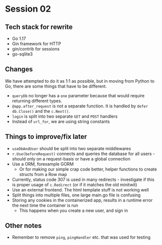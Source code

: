 # Session 02
## Tech stack for rewrite
- Go 1.17
- Gin framework for HTTP
- gin/contrib for sessions
- go-sqlite3

## Changes
We have attempted to do it as 1:1 as possible, but in moving from Python to Go, there are some things that have to be different.

- `queryDb` no longer has a `one` parameter because that would require returning different types.
- `@app.after_request` is not a separate function. It is handled by `defer db.Close()` and the `c.Next()`.
- `login` is split into two separate `GET` and `POST` handlers
- Instead of `url_for`, we are using string constants

## Things to improve/fix later
- `useDbAndUser` should be split into two separate middlewares
- `r.Use(beforeRequest)` connects and queries the database for all users - should only on a request-basis or have a global connection
- Use a ORM, forexample GORM
    - Or for making our simple crap code better, helper functions to create structs from a Row map
- Currently, status code 307 is used in many redirects - investigate if this is proper usage of `c.Redirect` (or if it matches the old minitwit)
- Use an external frontend. The html template stuff is not working well
- Split things into multiple files, one large main.go file is confusing
- Storing any cookies in the containerized app, results in a runtime error the next time the container is run
    - This happens when you create a new user, and sign in

## Other notes
- Remember to remove `ping`, `pingHandler` etc. that was used for testing
